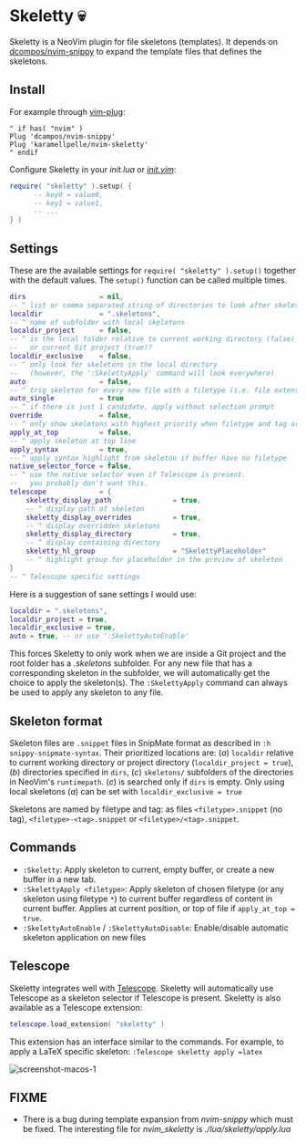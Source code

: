 # Skeletty 💀

Skeletty is a NeoVim plugin for file skeletons (templates). It depends on [dcompos/nvim-snippy](https://github.com/dcampos/nvim-snippy) to expand the template files that defines the skeletons.

## Install
For example through [vim-plug](https://github.com/junegunn/vim-plug):
```vim
" if has( "nvim" )
Plug 'dcampos/nvim-snippy' 
Plug 'karamellpelle/nvim-skeletty'
" endif
```



Configure Skeletty in your _init.lua_ or [_init.vim_](https://neovim.io/doc/user/lua.html#%3Alua-heredoc):
```lua
require( "skeletty" ).setup( {
      -- key0 = value0,
      -- key1 = value1,
      -- ...
} )
``` 

## Settings
These are the available settings for `require( "skeletty" ).setup()` together with the default values. The `setup()` function can be called multiple times.
```lua
dirs                  = nil,
-- ^ list or comma separated string of directories to look after skeleton files
localdir              = ".skeletons",
-- ^ name of subfolder with local skeletons
localdir_project      = false,
-- ^ is the local folder relative to current working directory (false)
--   or current Git project (true)?
localdir_exclusive    = false,
-- ^ only look for skeletons in the local directory 
--   (however, the ':SkelettyApply' command will look everywhere)
auto                  = false,
-- ^ trig skeleton for every new file with a filetype (i.e. file extension)
auto_single           = true
-- ^ if there is just 1 candidate, apply without selection prompt
override              = false,
-- ^ only show skeletons with highest priority when filetype and tag are equal
apply_at_top          = false,
-- ^ apply skeleton at top line
apply_syntax          = true,
-- ^ apply syntax highlight from skeleton if buffer have no filetype
native_selector_force = false,
-- ^ use the native selector even if Telescope is present.
--   you probably don't want this.
telescope             = {
    skeletty_display_path               = true,  
    -- ^ display path of skeleton
    skeletty_display_overrides          = true,
    -- ^ display overridden skeletons
    skeletty_display_directory          = true,
    -- ^ display containing directory
    skeletty_hl_group                   = "SkelettyPlaceholder"
    -- ^ highlight group for placeholder in the preview of skeleton
}
-- ^ Telescope specific settings
```

Here is a suggestion of sane settings I would use:
```lua
localdir = ".skeletons",
localdir_project = true,
localdir_exclusive = true,
auto = true, -- or use ':SkelettyAutoEnable'
```
This forces Skeletty to only work when we are inside a Git project and the root folder has a _.skeletons_ subfolder. For any new file that has a corresponding skeleton in the subfolder, we will automatically get the choice to apply the skeleton(s). The `:SkelettyApply` command can always be used to apply any skeleton to any file.

## Skeleton format
Skeleton files are `.snippet` files in SnipMate format as described in `:h snippy-snipmate-syntax`. Their prioritized locations are: (_a_) `localdir` relative to current working directory or project directory (`localdir_project = true`), (_b_) directories specified in `dirs`, (_c_) `skeletons/` subfolders of the directories in NeoVim's `runtimepath`. (_c_) is searched only if `dirs` is empty. Only using local skeletons (_a_) can be set with `localdir_exclusive = true`

Skeletons are named by filetype and tag: as files `<filetype>.snippet` (no tag), `<filetype>-<tag>.snippet` or `<filetype>/<tag>.snippet`.


## Commands
* `:Skeletty`: Apply skeleton to current, empty buffer, or create a new buffer in a new tab.
* `:SkelettyApply <filetype>`: Apply skeleton of chosen filetype (or any skeleton using filetype `*`) to current buffer regardless of content in current buffer. Applies at current position, or top of file if `apply_at_top = true`.
* `:SkelettyAutoEnable` / `:SkelettyAutoDisable`: Enable/disable automatic skeleton application on new files


## Telescope
Skeletty integrates well with [Telescope](https://github.com/nvim-telescope/telescope.nvim). Skeletty will automatically use Telescope as a skeleton selector if Telescope is present. Skeletty is also available as a Telescope extension: 
```lua
telescope.load_extension( "skeletty" )
```

This extension has an interface similar to the commands. For example, to apply a LaTeX specific skeleton: `:Telescope skeletty apply =latex`

![screenshot-macos-1](https://github.com/karamellpelle/nvim-skeletty/assets/4390333/57df3930-3a88-4fe3-9a64-777450379d95)

## FIXME
* There is a bug during template expansion from _nvim-snippy_ which must be fixed. The interesting file for _nvim_skeletty_ is _./lua/skeletty/apply.lua_

